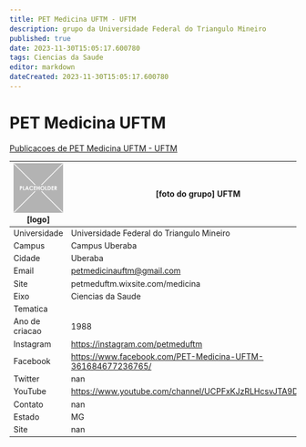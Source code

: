 ```yaml
---
title: PET Medicina UFTM - UFTM
description: grupo da Universidade Federal do Triangulo Mineiro
published: true
date: 2023-11-30T15:05:17.600780
tags: Ciencias da Saude
editor: markdown
dateCreated: 2023-11-30T15:05:17.600780
---
```


# PET Medicina UFTM

[Publicacoes de PET Medicina UFTM - UFTM](/atividade/154PETMedicinaUFTMUFTM/feed)

| ![placeholder.png](/placeholder.png) [logo] | [foto do grupo] UFTM         |
| ------------------------------------------- | ------------------------------------------------- |
| Universidade                                | Universidade Federal do Triangulo Mineiro      |
| Campus                                      | Campus Uberaba            |
| Cidade                                      | Uberaba             |
| Email                                       | petmedicinauftm@gmail.com             |
| Site                                        | petmeduftm.wixsite.com/medicina              |
| Eixo                                        | Ciencias da Saude              |
| Tematica                                    |           |
| Ano de criacao                              | 1988        |
| Instagram                                   | https://instagram.com/petmeduftm         |
| Facebook                                    | https://www.facebook.com/PET-Medicina-UFTM-361684677236765/          |
| Twitter                                     | nan           |
| YouTube                                     | https://www.youtube.com/channel/UCPFxKJzRLHcsvJTA9DOZP6A           |
| Contato                                     | nan         |
| Estado                                      |  MG            |
| Site                                        | nan |

